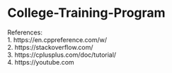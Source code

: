 # College-Training-Program
<p>References:<br>
  1. https://en.cppreference.com/w/ <br>
  2. https://stackoverflow.com/ <br>
  3. https://cplusplus.com/doc/tutorial/ <br>
  4. https://youtube.com
</p>
